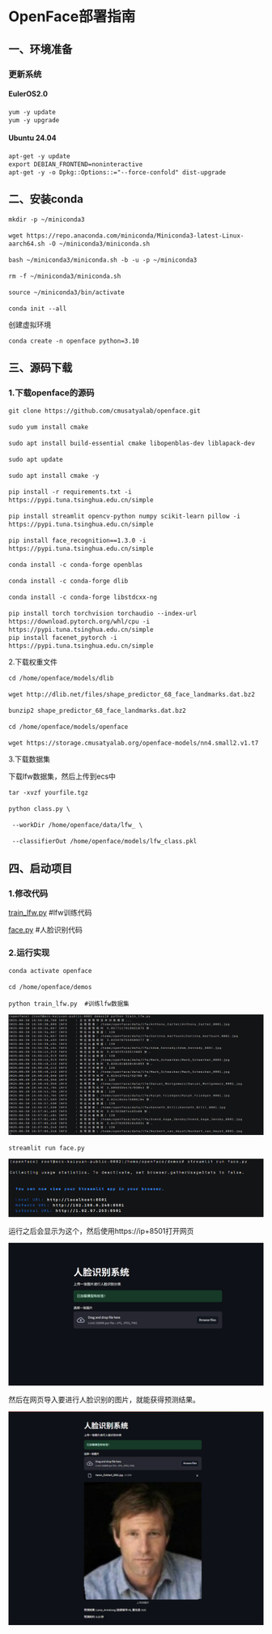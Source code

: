 # OpenFace部署指南



## ‌一、环境准备



### 更新系统



#### EulerOS2.0



```
yum -y update  
yum -y upgrade
```



#### Ubuntu 24.04



```
apt-get -y update
export DEBIAN_FRONTEND=noninteractive
apt-get -y -o Dpkg::Options::="--force-confold" dist-upgrade
```



## **二、安装conda**



```
mkdir -p ~/miniconda3

wget https://repo.anaconda.com/miniconda/Miniconda3-latest-Linux-aarch64.sh -O ~/miniconda3/miniconda.sh

bash ~/miniconda3/miniconda.sh -b -u -p ~/miniconda3

rm -f ~/miniconda3/miniconda.sh

source ~/miniconda3/bin/activate

conda init --all
```



创建虚拟环境

```
conda create -n openface python=3.10
```

## **三、源码下载**

### **1.下载openface的源码**

```
git clone https://github.com/cmusatyalab/openface.git

sudo yum install cmake

sudo apt install build-essential cmake libopenblas-dev liblapack-dev

sudo apt update

sudo apt install cmake -y

pip install -r requirements.txt -i https://pypi.tuna.tsinghua.edu.cn/simple

pip install streamlit opencv-python numpy scikit-learn pillow -i https://pypi.tuna.tsinghua.edu.cn/simple

pip install face_recognition==1.3.0 -i https://pypi.tuna.tsinghua.edu.cn/simple

conda install -c conda-forge openblas  

conda install -c conda-forge dlib

conda install -c conda-forge libstdcxx-ng

pip install torch torchvision torchaudio --index-url https://download.pytorch.org/whl/cpu -i https://pypi.tuna.tsinghua.edu.cn/simple
pip install facenet_pytorch -i https://pypi.tuna.tsinghua.edu.cn/simple
```

2.下载权重文件

```
cd /home/openface/models/dlib

wget http://dlib.net/files/shape_predictor_68_face_landmarks.dat.bz2

bunzip2 shape_predictor_68_face_landmarks.dat.bz2

cd /home/openface/models/openface

wget https://storage.cmusatyalab.org/openface-models/nn4.small2.v1.t7
```

 

3.下载数据集

下载lfw数据集，然后上传到ecs中

```
tar -xvzf yourfile.tgz

python class.py \

 --workDir /home/openface/data/lfw_ \

 --classifierOut /home/openface/models/lfw_class.pkl
```

## **四、启动项目**

### **1.修改代码**

[train_lfw.py](../scripts/train_lfw.py) #lfw训练代码
 

[face.py](../scripts/face.py) #人脸识别代码
 

 

### **2.运行实现**

```
conda activate openface

cd /home/openface/demos

python train_lfw.py  #训练lfw数据集
```

![img](images/img_1.png) 

```
streamlit run face.py
```

![img](images/img_2.png)

运行之后会显示为这个，然后使用https://ip+8501打开网页

 

![img](images/img_3.png)



然后在网页导入要进行人脸识别的图片，就能获得预测结果。

![img](images/img_4.png)
